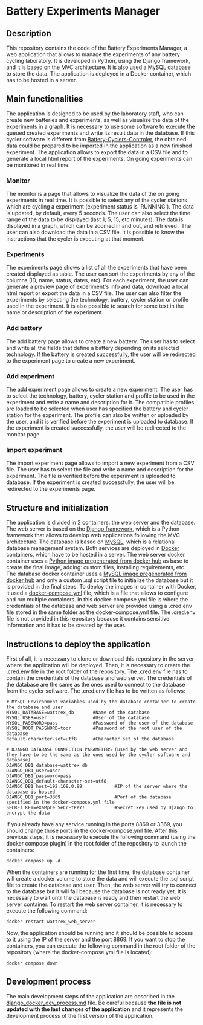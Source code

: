 # Battery Experiments Manager

## Description
This repository contains the code of the Battery Experiments Manager, a web application that allows to manage the experiments of any battery cycling laboratory. It is developed in Python, using the Django framework, and it is based on the MVC architecture. It is also used a MySQL database to store the data. The application is deployed in a Docker container, which has to be hosted in a server.

## Main functionalities
The application is designed to be used by the laboratory staff, who can create new batteries and experiments, as well as visualize the data of the experiments in a graph. It is necessary to use some software to execute the queued created experiments and write its result data in the database. If this cycler software is different from [Battery-Cyclers-Controler](https://github.com/WattRex/Battery-Cyclers-Controler/), the obtained data could be prepared to be imported in the application as a new finished experiment. The application allows to export the data in a CSV file and to generate a local html report of the experiments. On going experiments can be monitored in real time.

### Monitor
The monitor is a page that allows to visualize the data of the on going experiments in real time. It is possible to select any of the cycler stations which are cycling a experiment (experiment status is 'RUNNING'). The data is updated, by default, every 5 seconds. The user can also select the time range of the data to be displayed (last 1, 5, 15, etc minutes). The data is displayed in a graph, which can be zoomed in and out, and retrieved . The user can also download the data in a CSV file. It is possible to know the instructions that the cycler is executing at that moment.

### Experiments
The experiments page shows a list of all the experiments that have been created displayed as table. The user can sort the experiments by any of the columns (ID, name, status, dates, etc). For each experiment, the user can generate a preview page of experiment's info and data, download a local html report or export the data in a CSV file. The user can also filter the experiments by selecting the technology, battery, cycler station or profile used in the experiment. It is also possible to search for some text in the name or description of the experiment.

### Add battery
The add battery page allows to create a new battery. The user has to select and write all the fields that define a battery depending on its selected technology. If the battery is created successfully, the user will be redirected to the experiment page to create a new experiment.

### Add experiment
The add experiment page allows to create a new experiment. The user has to select the technology, battery, cycler station and profile to be used in the experiment and write a name and description for it. The compatible profiles are loaded to be selected when user has specified the battery and cycler station for the experiment. The profile can also be written or uploaded by the user, and it is verified before the experiment is uploaded to database. If the experiment is created successfully, the user will be redirected to the monitor page.

### Import experiment
The import experiment page allows to import a new experiment from a CSV file. The user has to select the file and write a name and description for the experiment. The file is verified before the experiment is uploaded to database. If the experiment is created successfully, the user will be redirected to the experiments page.

## Structure and initialization
The application is divided in 2 containers: the web server and the database. The web server is based on the [Django framework](https://www.djangoproject.com/), which is a Python framework that allows to develop web applications following the MVC architecture. The database is based on [MySQL](https://www.mysql.com/), which is a relational database management system. Both services are deployed in [Docker](https://www.docker.com/) containers, which have to be hosted in a server. The web server docker container uses a [Python image pregenerated from docker hub](https://hub.docker.com/_/python) as base to create the final image, adding: custom files, installing requirements, etc. The database docker container uses a [MySQL image pregenerated from docker hub](https://hub.docker.com/_/mysql) and only a custom .sql script file to initialize the database but it is provided in the final steps. To deploy the images in container with Docker, it used a [docker-compose.yml](https://docs.docker.com/compose/compose-file/) file, which is a file that allows to configure and run multiple containers. In this docker-compose.yml file is where the credentials of the database and web server are provided using a .cred.env file stored in the same folder as the docker-compose.yml file. The .cred.env file is not provided in this repository because it contains sensitive information and it has to be created by the user.

## Instructions to deploy the application
First of all, it is necessary to clone or download this repository in the server where the application will be deployed. Then, it is necessary to create the .cred.env file in the root folder of the repository. The .cred.env file has to contain the credentials of the database and web server. The credentials of the database are the same as the ones used to connect to the database from the cycler software. The .cred.env file has to be written as follows:
```
# MYSQL Environment variables used by the database container to create the database and user
MYSQL_DATABASE=wattrex_db       #Name of the database
MYSQL_USER=user                 #User of the database
MYSQL_PASSWORD=pass             #Password of the user of the database
MYSQL_ROOT_PASSWORD=toor        #Password of the root user of the database
default-character-set=utf8      #Character set of the database

# DJANGO DATABASE CONNECTION PARAMETERS (used by the web server and they have to be the same as the ones used by the cycler software and database)
DJANGO_DB1_database=wattrex_db  
DJANGO_DB1_user=user
DJANGO_DB1_password=pass
DJANGO_DB1_default-character-set=utf8   
DJANGO_DB1_host=192.168.0.88            #IP of the server where the database is hosted
DJANGO_DB1_port=3369                    #Port of the database specified in the docker-compose.yml file
SECRET_KEY=eXaMpLe_SeCrEtKeY!           #Secret key used by Django to encrypt the data
```
If you already have any service running in the ports 8869 or 3369, you should change those ports in the docker-compose.yml file.
After this previous steps, it is necessary to execute the following command (using the docker compose plugin) in the root folder of the repository to launch the containers:
```
docker compose up -d
```
When the containers are running for the first time, the database container will create a docker volume to store the data and will execute the .sql script file to create the database and user. Then, the web server will try to connect to the database but it will fail because the database is not ready yet. It is necessary to wait until the database is ready and then restart the web server container. To restart the web server container, it is necessary to execute the following command:
```
docker restart wattrex_web_server
```
Now, the application should be running and it should be possible to access to it using the IP of the server and the port 8869. If you want to stop the containers, you can execute the following command in the root folder of the repository (where the docker-compose.yml file is located):
```
docker compose down
```

## Development process
The main development steps of the application are described in the [django_docker_dev_process.md](./django_docker_dev_process.md) file. Be careful because **the file is not updated with the last changes of the application** and it represents the development process of the first version of the application.